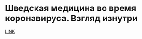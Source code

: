 # Шведская медицина во время коронавируса. Взгляд изнутри



[LINK](https://varlamov.ru/3902831.html)